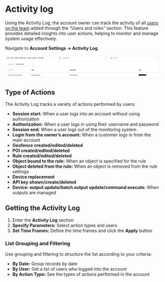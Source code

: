 # Activity log

Using the Activity Log, the account owner can track the activity of all [users on the team](users-and-roles.md) added through the “Users and roles” section. This feature provides detailed insights into user actions, helping to monitor and manage system usage effectively.

Navigate to **Account Settings → Activity Log**.

![image-20241108-172817.png](attachments/image-20241108-172817.png)

## Type of Actions

The Activity Log tracks a variety of actions performed by users:

- **Session start:** When a user logs into an account without using authorization
- **Authorization:** When a user logs in using their username and password
- **Session end:** When a user logs out of the monitoring system
- **Login from the owner’s account:** When a customer logs in from the main account
- **Geofence created/edited/deleted**
- **POI created/edited/deleted**
- **Rule created/edited/deleted**
- **Object bound to the rule:** When an object is specified for the rule
- **Object deleted from the rule:** When an object is removed from the rule settings
- **Device replacement**
- **API key shown/create/deleted**
- **Device: output update/batch output update/command execute:** When outputs are managed

## Getting the Activity Log

1. Enter the **Activity Log** section
2. **Specify Parameters:** Select action types and users
3. **Set Time Frames:** Define the time frames and click the **Apply** button

### List Grouping and Filtering

Use grouping and filtering to structure the list according to your criteria:

- **By Date:** Group records by date
- **By User:** Get a list of users who logged into the account
- **By Action Type:** See the types of actions performed in the account